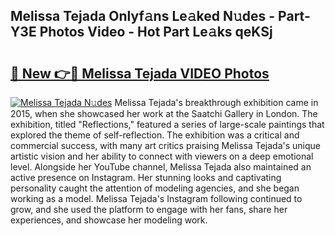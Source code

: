 ## Melissa Tejada Onlyf𝚊ns Le𝚊ked N𝚞des - Part-Y3E Photos Video - Hot Part Le𝚊ks qeKSj

# <h2><a href="http://ab18831.deff.icu/?id=Melissa+Tejada">🔗 New 👉🔴 Melissa Tejada VIDEO Photos</a></h2>

[![Melissa Tejada N𝚞des](https://i.imgur.com/rIISA9y.gif)](http://ab18831.deff.icu/?id=Melissa+Tejada)
Melissa Tejada's breakthrough exhibition came in 2015, when she showcased her work at the Saatchi Gallery in London. The exhibition, titled "Reflections," featured a series of large-scale paintings that explored the theme of self-reflection. The exhibition was a critical and commercial success, with many art critics praising Melissa Tejada's unique artistic vision and her ability to connect with viewers on a deep emotional level. Alongside her YouTube channel, Melissa Tejada also maintained an active presence on Instagram. Her stunning looks and captivating personality caught the attention of modeling agencies, and she began working as a model. Melissa Tejada's Instagram following continued to grow, and she used the platform to engage with her fans, share her experiences, and showcase her modeling work.
